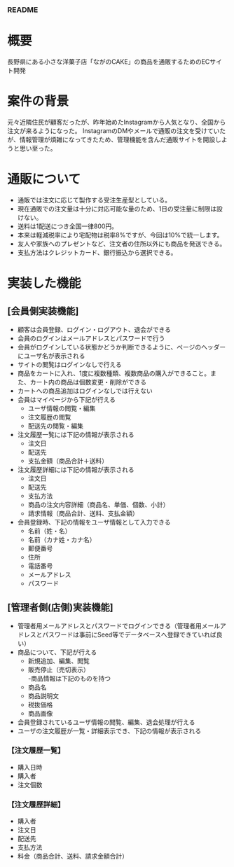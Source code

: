 ### README


# 概要  
長野県にある小さな洋菓子店「ながのCAKE」の商品を通販するためのECサイト開発

# 案件の背景  
元々近隣住民が顧客だったが、昨年始めたInstagramから人気となり、全国から注文が来るようになった。
InstagramのDMやメールで通販の注文を受けていたが、情報管理が煩雑になってきたため、管理機能を含んだ通販サイトを開設しようと思い至った。

# 通販について  
- 通販では注文に応じて製作する受注生産型としている。
- 現在通販での注文量は十分に対応可能な量のため、1日の受注量に制限は設けない。
- 送料は1配送につき全国一律800円。
- 本来は軽減税率により宅配物は税率8%ですが、今回は10%で統一します。
- 友人や家族へのプレゼントなど、注文者の住所以外にも商品を発送できる。
- 支払方法はクレジットカード、銀行振込から選択できる。

# 実装した機能
## [会員側実装機能]  
- 顧客は会員登録、ログイン・ログアウト、退会ができる
- 会員のログインはメールアドレスとパスワードで行う
- 会員がログインしている状態かどうか判断できるように、ページのヘッダーにユーザ名が表示される
- サイトの閲覧はログインなしで行える
- 商品をカートに入れ、1度に複数種類、複数商品の購入ができること。また、カート内の商品は個数変更・削除ができる
- カートへの商品追加はログインなしでは行えない
- 会員はマイページから下記が行える
  - ユーザ情報の閲覧・編集
  - 注文履歴の閲覧
  - 配送先の閲覧・編集
- 注文履歴一覧には下記の情報が表示される
  - 注文日
  - 配送先
  - 支払金額（商品合計＋送料）
- 注文履歴詳細には下記の情報が表示される
  - 注文日
  - 配送先
  - 支払方法
  - 商品の注文内容詳細（商品名、単価、個数、小計）
  - 請求情報（商品合計、送料、支払金額）
- 会員登録時、下記の情報をユーザ情報として入力できる
  - 名前（姓・名）
  - 名前（カナ姓・カナ名）
  - 郵便番号
  - 住所
  - 電話番号
  - メールアドレス
  - パスワード

## [管理者側(店側)実装機能]
- 管理者用メールアドレスとパスワードでログインできる（管理者用メールアドレスとパスワードは事前にSeed等でデータベースへ登録できていれば良い）  
- 商品について、下記が行える  
  - 新規追加、編集、閲覧  
  - 販売停止（売切表示）  
-商品情報は下記のものを持つ  
  - 商品名  
  - 商品説明文  
  - 税抜価格  
  - 商品画像  
- 会員登録されているユーザ情報の閲覧、編集、退会処理が行える  
- ユーザの注文履歴が一覧・詳細表示でき、下記の情報が表示される  
### 【注文履歴一覧】  
  - 購入日時  
  - 購入者  
  - 注文個数  
### 【注文履歴詳細】  
  - 購入者  
  - 注文日  
  - 配送先  
  - 支払方法  
  - 料金（商品合計、送料、請求金額合計）  



